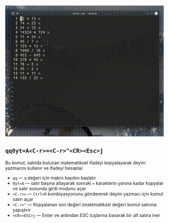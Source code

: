 ![](43.gif)

## `qq0yt=A<C-r>=<C-r>"<CR><Esc>j`

Bu komut, satırda bulunan matematiksel ifadeyi kopyalayarak deyim yazmacını kullanır ve ifadeyi hesaplar.

- `qq` ― `q` değeri için makro kaydını başlatır
- `0yt=A` ― satır başına atlayarak sonraki `=` karakterin yanına kadar kopyalar ve satır sonunda girdi modunu açar
- `<C-r>=` ― `Ctrl+R` kombiyasyonunu göndererek deyim yazmacı için komut satırı açar
- `<C-r>"` ― Kopyalanan son değeri (matematiksel değer) komut satırına yapıştırır
- `<CR><ESC>j` ― Enter ve ardından ESC tuşlarına basarak bir alt satıra iner
